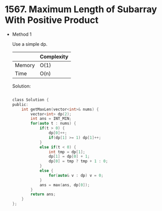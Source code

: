# 1567. Maximum Length of Subarray With Positive Product 
- Method 1

    Use a simple dp.

    | |   Complexity  |
    | ----------- | ----------- | 
    |  Memory     | O(1) | 
    |      Time       |  O(n) | 


    Solution:

    ``` h

    class Solution {
    public:
        int getMaxLen(vector<int>& nums) {
            vector<int> dp(2);
            int ans = INT_MIN;
            for(auto t : nums) {
                if(t > 0) {
                    dp[0]++;
                    if(dp[1] >= 1) dp[1]++;
                }
                else if(t < 0) {
                    int tmp = dp[1];
                    dp[1] = dp[0] + 1;
                    dp[0] = tmp ? tmp + 1 : 0;
                }
                else {
                    for(auto& v : dp) v = 0;
                }
                ans = max(ans, dp[0]);
            }
            return ans;
        }
    };

    ```

<!-- - Method 2

    This is another method.

    | |   Complexity  |
    | ----------- | ----------- | 
    |  Memory     | O(n) | 
    |      Time       |  O(n) | 


    Solution:

    ``` h



    ```

- Additional Knowledge:
       
    Here are some additional knowledge.



<br> -->